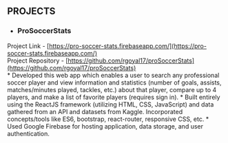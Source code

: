 ## PROJECTS
* ### ProSoccerStats
Project Link - [https://pro-soccer-stats.firebaseapp.com/](https://pro-soccer-stats.firebaseapp.com/)  
Project Repository - [https://github.com/rgoyal17/proSoccerStats](https://github.com/rgoyal17/proSoccerStats)  
    * Developed this web app which enables a user to search any professional soccer player and view information and statistics (number of goals, assists, matches/minutes played, tackles, etc.) about that player, compare up to 4 players, and make a list of favorite players (requires sign in).
    * Built entirely using the ReactJS framework (utilizing HTML, CSS, JavaScript) and data gathered from an API and datasets from Kaggle. Incorporated concepts/tools like ES6, bootstrap, react-router, responsive CSS, etc.
    * Used Google Firebase for hosting application, data storage, and user authentication. 
